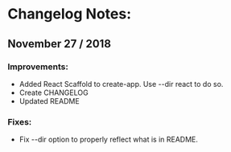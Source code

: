 # Changelog Notes:

## November 27 / 2018

### Improvements:
 * Added React Scaffold to create-app. Use --dir react to do so.
 * Create CHANGELOG
 * Updated README

### Fixes:
* Fix --dir option to properly reflect what is in README.